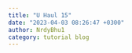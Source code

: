 ```yaml
---
title: "U Haul 15"
date: "2023-04-03 08:26:47 +0300"
author: NrdyBhu1
category: tutorial blog
---
```

